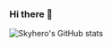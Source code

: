 ### Hi there 👋

<!--
**Rohitpatil-123/Rohitpatil-123** is a ✨ _special_ ✨ repository because its `README.md` (this file) appears on your GitHub profile.

Here are some ideas to get you started:

- 🔭 I’m currently working on ...
- 🌱 I’m currently learning ...
- 👯 I’m looking to collaborate on ...
- 🤔 I’m looking for help with ...
- 💬 Ask me about ...
- 📫 How to reach me: ...
- 😄 Pronouns: ...
- ⚡ Fun fact: ...
-->
![Skyhero's GitHub stats](https://github-readme-stats.vercel.app/api?username=rohitpatil-123&count_private=true&show_icons=true&theme=tokyonight)
